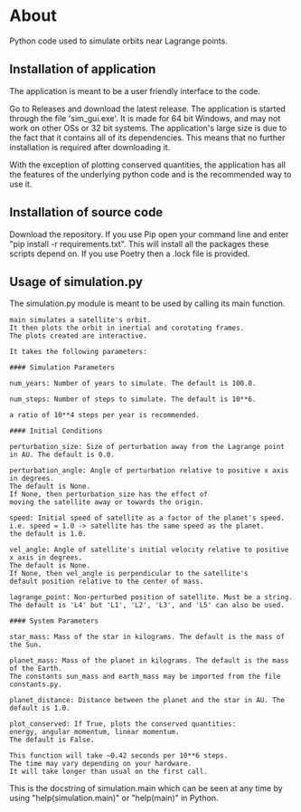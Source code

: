 # About

Python code used to simulate orbits near Lagrange points.

## Installation of application

The application is meant to be a user friendly interface to the code.

Go to Releases and download the latest release. The application is started through the file 'sim_gui.exe'.
It is made for 64 bit Windows, and may not work on other OSs or 32 bit systems. The application's large size is due to the fact that it contains all of its dependencies. This means that no further installation is required after downloading it.

With the exception of plotting conserved quantities, the application has all the features of the underlying python code and is the recommended way to use it.

## Installation of source code

Download the repository.
If you use Pip open your command line and enter "pip install -r requirements.txt". This will install all the packages these scripts depend on. If you use Poetry then a .lock file is provided.

## Usage of simulation.py

The simulation.py module is meant to be used by calling its main function.

```
main simulates a satellite's orbit.
It then plots the orbit in inertial and corotating frames.
The plots created are interactive.

It takes the following parameters:

#### Simulation Parameters

num_years: Number of years to simulate. The default is 100.0.

num_steps: Number of steps to simulate. The default is 10**6.

a ratio of 10**4 steps per year is recommended.

#### Initial Conditions

perturbation_size: Size of perturbation away from the Lagrange point in AU. The default is 0.0.

perturbation_angle: Angle of perturbation relative to positive x axis in degrees.
The default is None.
If None, then perturbation_size has the effect of
moving the satellite away or towards the origin.

speed: Initial speed of satellite as a factor of the planet's speed.
i.e. speed = 1.0 -> satellite has the same speed as the planet.
the default is 1.0.

vel_angle: Angle of satellite's initial velocity relative to positive x axis in degrees.
The default is None.
If None, then vel_angle is perpendicular to the satellite's
default position relative to the center of mass.

lagrange_point: Non-perturbed position of satellite. Must be a string.
The default is 'L4' but 'L1', 'L2', 'L3', and 'L5' can also be used.

#### System Parameters

star_mass: Mass of the star in kilograms. The default is the mass of the Sun.

planet_mass: Mass of the planet in kilograms. The default is the mass of the Earth.
The constants sun_mass and earth_mass may be imported from the file constants.py.

planet_distance: Distance between the planet and the star in AU. The default is 1.0.

plot_conserved: If True, plots the conserved quantities:
energy, angular momentum, linear momentum.
The default is False.

This function will take ~0.42 seconds per 10**6 steps.
The time may vary depending on your hardware.
It will take longer than usual on the first call.
```

This is the docstring of simulation.main which can be seen at any time by using "help(simulation.main)" or "help(main)" in Python.
